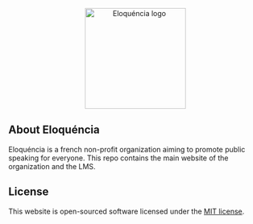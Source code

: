 <p align="center"><a href="https://laravel.com" target="_blank"><img src="https://eloquencia.org/images/logo.png" width="200" alt="Eloquéncia logo"></a></p>



## About Eloquéncia
Eloquéncia is a french non-profit organization aiming to promote public speaking for everyone. This repo contains the main website of the organization and the LMS.

## License

This website is open-sourced software licensed under the [MIT license](https://opensource.org/licenses/MIT).
